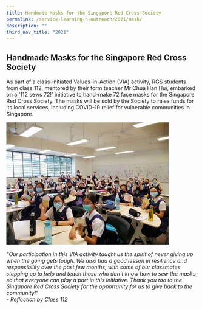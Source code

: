 ```yaml
---
title: Handmade Masks for the Singapore Red Cross Society
permalink: /service-learning-n-outreach/2021/mask/
description: ""
third_nav_title: "2021"
---
```

## Handmade Masks for the Singapore Red Cross Society

As part of a class-initiated Values-in-Action (VIA) activity, RGS students from class 112, mentored by their form teacher Mr Chua Han Hui, embarked on a '112 sews 72!' initiative to hand-make 72 face masks for the Singapore Red Cross Society. The masks will be sold by the Society to raise funds for its local services, including COVID-19 relief for vulnerable communities in Singapore.

<img src="/images/mask.jpg" style="width:85%">

_"Our participation in this VIA activity taught us the spirit of never giving up when the going gets tough. We also had a good lesson in resilience and responsibility over the past few months, with some of our classmates stepping up to help and teach those who don't know how to sew the masks so that everyone can play a part in this initiative. Thank you too to the Singapore Red Cross Society for the opportunity for us to give back to the community!"  
\- Reflection by Class 112_

